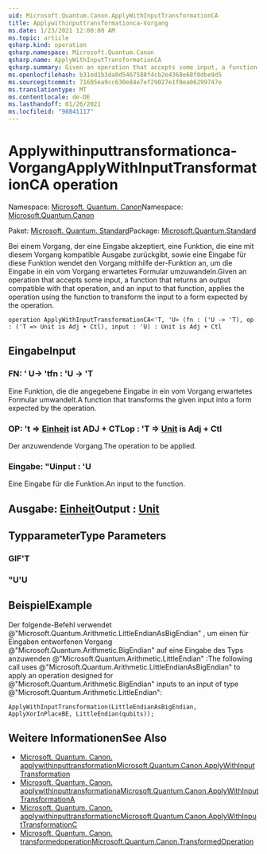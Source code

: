 ```yaml
---
uid: Microsoft.Quantum.Canon.ApplyWithInputTransformationCA
title: Applywithinputtransformationca-Vorgang
ms.date: 1/23/2021 12:00:00 AM
ms.topic: article
qsharp.kind: operation
qsharp.namespace: Microsoft.Quantum.Canon
qsharp.name: ApplyWithInputTransformationCA
qsharp.summary: Given an operation that accepts some input, a function that returns an output compatible with that operation, and an input to that function, applies the operation using the function to transform the input to a form expected by the operation.
ms.openlocfilehash: b31ed1b3da0d5467588f4cb2e4368e68f0dbe9d5
ms.sourcegitcommit: 71605ea9cc630e84e7ef29027e1f0ea06299747e
ms.translationtype: MT
ms.contentlocale: de-DE
ms.lasthandoff: 01/26/2021
ms.locfileid: "98841117"
---
```

# <a name="applywithinputtransformationca-operation"></a><span data-ttu-id="ed8bb-102">Applywithinputtransformationca-Vorgang</span><span class="sxs-lookup"><span data-stu-id="ed8bb-102">ApplyWithInputTransformationCA operation</span></span>

<span data-ttu-id="ed8bb-103">Namespace: [Microsoft. Quantum. Canon](xref:Microsoft.Quantum.Canon)</span><span class="sxs-lookup"><span data-stu-id="ed8bb-103">Namespace: [Microsoft.Quantum.Canon](xref:Microsoft.Quantum.Canon)</span></span>

<span data-ttu-id="ed8bb-104">Paket: [Microsoft. Quantum. Standard](https://nuget.org/packages/Microsoft.Quantum.Standard)</span><span class="sxs-lookup"><span data-stu-id="ed8bb-104">Package: [Microsoft.Quantum.Standard](https://nuget.org/packages/Microsoft.Quantum.Standard)</span></span>


<span data-ttu-id="ed8bb-105">Bei einem Vorgang, der eine Eingabe akzeptiert, eine Funktion, die eine mit diesem Vorgang kompatible Ausgabe zurückgibt, sowie eine Eingabe für diese Funktion wendet den Vorgang mithilfe der-Funktion an, um die Eingabe in ein vom Vorgang erwartetes Formular umzuwandeln.</span><span class="sxs-lookup"><span data-stu-id="ed8bb-105">Given an operation that accepts some input, a function that returns an output compatible with that operation, and an input to that function, applies the operation using the function to transform the input to a form expected by the operation.</span></span>

```qsharp
operation ApplyWithInputTransformationCA<'T, 'U> (fn : ('U -> 'T), op : ('T => Unit is Adj + Ctl), input : 'U) : Unit is Adj + Ctl
```


## <a name="input"></a><span data-ttu-id="ed8bb-106">Eingabe</span><span class="sxs-lookup"><span data-stu-id="ed8bb-106">Input</span></span>

### <a name="fn--u---t"></a><span data-ttu-id="ed8bb-107">FN: ' U-> 't</span><span class="sxs-lookup"><span data-stu-id="ed8bb-107">fn : 'U -> 'T</span></span>

<span data-ttu-id="ed8bb-108">Eine Funktion, die die angegebene Eingabe in ein vom Vorgang erwartetes Formular umwandelt.</span><span class="sxs-lookup"><span data-stu-id="ed8bb-108">A function that transforms the given input into a form expected by the operation.</span></span>


### <a name="op--t--unit--is-adj--ctl"></a><span data-ttu-id="ed8bb-109">OP: 't => [Einheit](xref:microsoft.quantum.lang-ref.unit)  ist ADJ + CTL</span><span class="sxs-lookup"><span data-stu-id="ed8bb-109">op : 'T => [Unit](xref:microsoft.quantum.lang-ref.unit)  is Adj + Ctl</span></span>

<span data-ttu-id="ed8bb-110">Der anzuwendende Vorgang.</span><span class="sxs-lookup"><span data-stu-id="ed8bb-110">The operation to be applied.</span></span>


### <a name="input--u"></a><span data-ttu-id="ed8bb-111">Eingabe: "U</span><span class="sxs-lookup"><span data-stu-id="ed8bb-111">input : 'U</span></span>

<span data-ttu-id="ed8bb-112">Eine Eingabe für die Funktion.</span><span class="sxs-lookup"><span data-stu-id="ed8bb-112">An input to the function.</span></span>



## <a name="output--unit"></a><span data-ttu-id="ed8bb-113">Ausgabe: [Einheit](xref:microsoft.quantum.lang-ref.unit)</span><span class="sxs-lookup"><span data-stu-id="ed8bb-113">Output : [Unit](xref:microsoft.quantum.lang-ref.unit)</span></span>



## <a name="type-parameters"></a><span data-ttu-id="ed8bb-114">Typparameter</span><span class="sxs-lookup"><span data-stu-id="ed8bb-114">Type Parameters</span></span>

### <a name="t"></a><span data-ttu-id="ed8bb-115">GIF</span><span class="sxs-lookup"><span data-stu-id="ed8bb-115">'T</span></span>


### <a name="u"></a><span data-ttu-id="ed8bb-116">"U</span><span class="sxs-lookup"><span data-stu-id="ed8bb-116">'U</span></span>



## <a name="example"></a><span data-ttu-id="ed8bb-117">Beispiel</span><span class="sxs-lookup"><span data-stu-id="ed8bb-117">Example</span></span>

<span data-ttu-id="ed8bb-118">Der folgende-Befehl verwendet @"Microsoft.Quantum.Arithmetic.LittleEndianAsBigEndian" , um einen für Eingaben entworfenen Vorgang @"Microsoft.Quantum.Arithmetic.BigEndian" auf eine Eingabe des Typs anzuwenden @"Microsoft.Quantum.Arithmetic.LittleEndian" :</span><span class="sxs-lookup"><span data-stu-id="ed8bb-118">The following call uses @"Microsoft.Quantum.Arithmetic.LittleEndianAsBigEndian" to apply an operation designed for @"Microsoft.Quantum.Arithmetic.BigEndian" inputs to an input of type @"Microsoft.Quantum.Arithmetic.LittleEndian":</span></span>

```qsharp
ApplyWithInputTransformation(LittleEndianAsBigEndian, ApplyXorInPlaceBE, LittleEndian(qubits));
```

## <a name="see-also"></a><span data-ttu-id="ed8bb-119">Weitere Informationen</span><span class="sxs-lookup"><span data-stu-id="ed8bb-119">See Also</span></span>

- [<span data-ttu-id="ed8bb-120">Microsoft. Quantum. Canon. applywithinputtransformation</span><span class="sxs-lookup"><span data-stu-id="ed8bb-120">Microsoft.Quantum.Canon.ApplyWithInputTransformation</span></span>](xref:Microsoft.Quantum.Canon.ApplyWithInputTransformation)
- [<span data-ttu-id="ed8bb-121">Microsoft. Quantum. Canon. applywithinputtransformationa</span><span class="sxs-lookup"><span data-stu-id="ed8bb-121">Microsoft.Quantum.Canon.ApplyWithInputTransformationA</span></span>](xref:Microsoft.Quantum.Canon.ApplyWithInputTransformationA)
- [<span data-ttu-id="ed8bb-122">Microsoft. Quantum. Canon. applywithinputtransformationc</span><span class="sxs-lookup"><span data-stu-id="ed8bb-122">Microsoft.Quantum.Canon.ApplyWithInputTransformationC</span></span>](xref:Microsoft.Quantum.Canon.ApplyWithInputTransformationC)
- [<span data-ttu-id="ed8bb-123">Microsoft. Quantum. Canon. transformedoperation</span><span class="sxs-lookup"><span data-stu-id="ed8bb-123">Microsoft.Quantum.Canon.TransformedOperation</span></span>](xref:Microsoft.Quantum.Canon.TransformedOperation)